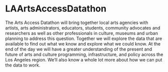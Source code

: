 # LAArtsAccessDatathon
The Arts Access Datathon will bring together local arts agencies with artists, arts administrators, educators, students, community advocates and researchers as well as other professionals in culture, museums and urban planning to address this question. Together we will explore the data that are available to find out what we know and explore what we could know. At the end of the day we will have a greater understanding of the present and future of arts and culture programming, infrastructure, and policy across the Los Angeles region. We’ll also know a whole lot more about how we can put the data to work.
